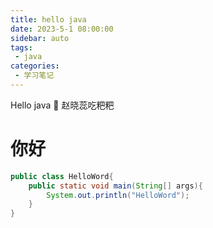```yaml
---
title: hello java
date: 2023-5-1 08:00:00
sidebar: auto
tags:
 - java
categories:
 - 学习笔记
---
```


Hello java :100:  赵晓蕊吃粑粑
# 你好
```java
public class HelloWord{
	public static void main(String[] args){
		System.out.println("HelloWord");
	}
}
```